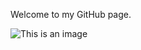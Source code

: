 Welcome to my GitHub page.

![This is an image](https://www.codewars.com/users/bordedelcielo/badges/large)